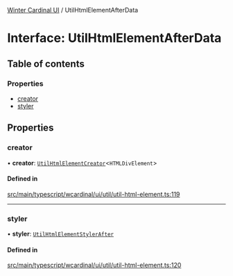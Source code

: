 [Winter Cardinal UI](../README.md) / UtilHtmlElementAfterData

# Interface: UtilHtmlElementAfterData

## Table of contents

### Properties

- [creator](UtilHtmlElementAfterData.md#creator)
- [styler](UtilHtmlElementAfterData.md#styler)

## Properties

### creator

• **creator**: [`UtilHtmlElementCreator`](../README.md#utilhtmlelementcreator)<`HTMLDivElement`\>

#### Defined in

[src/main/typescript/wcardinal/ui/util/util-html-element.ts:119](https://github.com/winter-cardinal/winter-cardinal-ui/blob/v0.154.0/src/main/typescript/wcardinal/ui/util/util-html-element.ts#L119)

___

### styler

• **styler**: [`UtilHtmlElementStylerAfter`](../README.md#utilhtmlelementstylerafter)

#### Defined in

[src/main/typescript/wcardinal/ui/util/util-html-element.ts:120](https://github.com/winter-cardinal/winter-cardinal-ui/blob/v0.154.0/src/main/typescript/wcardinal/ui/util/util-html-element.ts#L120)
